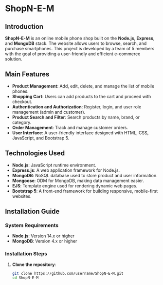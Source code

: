 # **ShopN-E-M**

## **Introduction**

**ShopN-E-M** is an online mobile phone shop built on the **Node.js**, **Express**, and **MongoDB** stack. The website allows users to browse, search, and purchase smartphones. This project is developed by a team of 5 members with the goal of providing a user-friendly and efficient e-commerce solution.

## **Main Features**

- **Product Management**: Add, edit, delete, and manage the list of mobile phones.
- **Shopping Cart**: Users can add products to the cart and proceed with checkout.
- **Authentication and Authorization**: Register, login, and user role management (admin and customer).
- **Product Search and Filter**: Search products by name, brand, or category.
- **Order Management**: Track and manage customer orders.
- **User Interface**: A user-friendly interface designed with HTML, CSS, JavaScript, and Bootstrap 5.

## **Technologies Used**

- **Node.js**: JavaScript runtime environment.
- **Express.js**: A web application framework for Node.js.
- **MongoDB**: NoSQL database used to store product and user information.
- **Mongoose**: ODM for MongoDB, making data management easier.
- **EJS**: Template engine used for rendering dynamic web pages.
- **Bootstrap 5**: A front-end framework for building responsive, mobile-first websites.

## **Installation Guide**

### **System Requirements**

- **Node.js**: Version 14.x or higher
- **MongoDB**: Version 4.x or higher

### **Installation Steps**

1. **Clone the repository**:
   ```bash
   git clone https://github.com/username/ShopN-E-M.git
   cd ShopN-E-M

